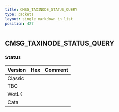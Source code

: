 ```yaml
---
title: CMSG_TAXINODE_STATUS_QUERY
type: packets
layout: single_markdown_in_list
position: 427
---
```


## CMSG_TAXINODE_STATUS_QUERY

### Status

Version | Hex | Comment
---------- | ---------- | ---------- 
Classic |  |  
TBC |  |  
WotLK |  |  
Cata |  |  

